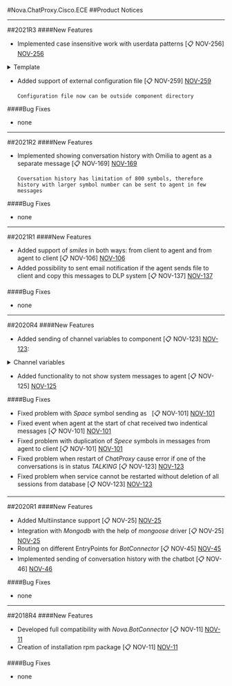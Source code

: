 [NOV-11]: https://sd.novait.com.ua/browse/NOV-11
[NOV-25]: https://sd.novait.com.ua/browse/NOV-25
[NOV-45]: https://sd.novait.com.ua/browse/NOV-45
[NOV-46]: https://sd.novait.com.ua/browse/NOV-46
[NOV-101]: https://sd.novait.com.ua/browse/NOV-101
[NOV-106]: https://sd.novait.com.ua/browse/NOV-106
[NOV-123]: https://sd.novait.com.ua/browse/NOV-123
[NOV-125]: https://sd.novait.com.ua/browse/NOV-125
[NOV-137]: https://sd.novait.com.ua/browse/NOV-137
[NOV-169]: https://sd.novait.com.ua/browse/NOV-169
[NOV-256]: https://sd.novait.com.ua/browse/NOV-256
[NOV-259]: https://sd.novait.com.ua/browse/NOV-259

#Nova.ChatProxy.Cisco.ECE
##Product Notices
***
##2021R3
####New Features
- Implemented case insensitive work with userdata patterns [:clipboard: NOV-256] [NOV-256]
	
<details><summary>Template</summary>
<p>

```
{userId}
{chatId}
{conversation}
{channel}
{source}
{slug}
{username}
{firstname}
{lastname}
```
</p>
</details>

- Added support of external configuration file [:clipboard: NOV-259] [NOV-259]

	```Configuration file now can be outside component directory```

####Bug Fixes
- none
***

##2021R2
####New Features
- Implemented showing conversation history with Omilia to agent as a separate message [:clipboard: NOV-169] [NOV-169]

	```Coversation history has limitation of 800 symbols, therefore history with larger symbol number can be sent to agent in few messages```

####Bug Fixes
- none
***

##2021R1
####New Features
- Added support of *smiles* in both ways: from client to agent and from agent to client [:clipboard: NOV-106] [NOV-106]
- Added possibility to sent email notification if the agent sends file to client and copy this messages to DLP system [:clipboard: NOV-137] [NOV-137]

####Bug Fixes
- none
***

##2020R4
####New Features
- Added sending of channel variables to component [:clipboard: NOV-123] [NOV-123]:

<details><summary>Channel variables</summary>
<p>
```
lastName
firstName
entryPointId
locale
templateName
conversationid
```
</p>
</details>
	
- Added functionality to not show system messages to agent [:clipboard: NOV-125] [NOV-125]

####Bug Fixes
- Fixed problem with *Space* symbol sending as *&nbsp;* [:clipboard: NOV-101] [NOV-101]
- Fixed event when agent at the start of chat received two indentical messages [:clipboard: NOV-101] [NOV-101]
- Fixed problem with duplication of *Spece* symbols in messages from agent to client [:clipboard: NOV-101] [NOV-101]
- Fixed problem when restart of *ChatProxy* cause error if one of the conversations is in status *TALKING* [:clipboard: NOV-123] [NOV-123]
- Fixed problem when service cannot be restarted without deletion of all sessions from database [:clipboard: NOV-123] [NOV-123]
***

##2020R1
####New Features
- Added Multiinstance support [:clipboard: NOV-25] [NOV-25]
- Integration with *Mongodb* with the help of *mongoose* driver [:clipboard: NOV-25] [NOV-25]
- Routing on different EntryPoints for *BotConnector* [:clipboard: NOV-45] [NOV-45]
- Implemented sending of conversation history with the chatbot [:clipboard: NOV-46] [NOV-46]

####Bug Fixes
- none
***

##2018R4
####New Features
- Developed full compatibility with *Nova.BotConnector* [:clipboard: NOV-11] [NOV-11]
- Creation of installation rpm package [:clipboard: NOV-11] [NOV-11]

####Bug Fixes
- none